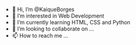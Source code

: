 - 👋 Hi, I’m @KaiqueBorges
- 👀 I’m interested in Web Development
- 🌱 I’m currently learning HTML, CSS and Python
- 💞️ I’m looking to collaborate on ...
- 📫 How to reach me ...

<!---
KaiqueBorges/KaiqueBorges is a ✨ special ✨ repository because its `README.md` (this file) appears on your GitHub profile.
You can click the Preview link to take a look at your changes.
--->
